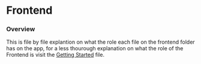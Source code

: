 # Frontend
### Overview
This is file by file explantion on what the role each file on the frontend folder has on the app, for a less thourough explanation on what the role of the Frontend is visit the [Getting Started](./Technical.md#AppFrontend) file.
